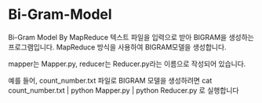 # Bi-Gram-Model
Bi-Gram Model By MapReduce
텍스트 파일을 입력으로 받아 BIGRAM을 생성하는 프로그램입니다.
MapReduce 방식을 사용하여 BIGRAM모델을 생성합니다.

mapper는 Mapper.py, reducer는 Reducer.py라는 이름으로 작성되어 있습니다.

예를 들어, count_number.txt 파일로 BIGRAM 모델을 생성하려면
cat count_number.txt | python Mapper.py | python Reducer.py
로 실행합니다
